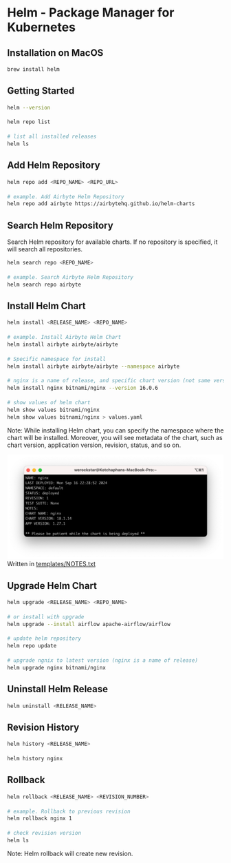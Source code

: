 # Helm - Package Manager for Kubernetes

## Installation on MacOS

```bash
brew install helm
```

## Getting Started

```bash
helm --version

helm repo list

# list all installed releases
helm ls
```

## Add Helm Repository

```bash
helm repo add <REPO_NAME> <REPO_URL>

# example. Add Airbyte Helm Repository
helm repo add airbyte https://airbytehq.github.io/helm-charts
```

## Search Helm Repository

Search Helm repository for available charts. If no repository is specified, it will search all repositories.

```bash
helm search repo <REPO_NAME>

# example. Search Airbyte Helm Repository
helm search repo airbyte
```

## Install Helm Chart

```bash
helm install <RELEASE_NAME> <REPO_NAME>

# example. Install Airbyte Helm Chart
helm install airbyte airbyte/airbyte

# Specific namespace for install
helm install airbyte airbyte/airbyte --namespace airbyte

# nginx is a name of release, and specific chart version (not same version for app version)
helm install nginx bitnami/nginx --version 16.0.6

# show values of helm chart
helm show values bitnami/nginx
helm show values bitnami/nginx > values.yaml
```

Note: While installing Helm chart, you can specify the namespace where the chart will be installed. Moreover, you will see metadata of the chart, such as chart version, application version, revision, status, and so on.

![Helm Install Process](helm-install.png)
Written in [templates/NOTES.txt](https://github.com/bitnami/charts/blob/main/bitnami/nginx/templates/NOTES.txt)

## Upgrade Helm Chart

```bash
helm upgrade <RELEASE_NAME> <REPO_NAME>

# or install with upgrade
helm upgrade --install airflow apache-airflow/airflow

# update helm repository
helm repo update

# upgrade ngnix to latest version (nginx is a name of release)
helm upgrade nginx bitnami/nginx
```

## Uninstall Helm Release

```bash
helm uninstall <RELEASE_NAME>
```

## Revision History

```bash
helm history <RELEASE_NAME>

helm history nginx
```

## Rollback

```bash
helm rollback <RELEASE_NAME> <REVISION_NUMBER>

# example. Rollback to previous revision
helm rollback nginx 1

# check revision version
helm ls
```

Note: Helm rollback will create new revision.
